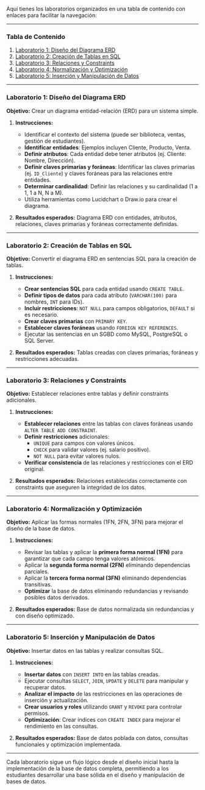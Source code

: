 Aquí tienes los laboratorios organizados en una tabla de contenido con enlaces para facilitar la navegación:

---

### **Tabla de Contenido**
1. [Laboratorio 1: Diseño del Diagrama ERD](#laboratorio-1-diseño-del-diagrama-erd)
2. [Laboratorio 2: Creación de Tablas en SQL](#laboratorio-2-creación-de-tablas-en-sql)
3. [Laboratorio 3: Relaciones y Constraints](#laboratorio-3-relaciones-y-constraints)
4. [Laboratorio 4: Normalización y Optimización](#laboratorio-4-normalización-y-optimización)
5. [Laboratorio 5: Inserción y Manipulación de Datos](#laboratorio-5-inserción-y-manipulación-de-datos)

---

### **Laboratorio 1: Diseño del Diagrama ERD**
**Objetivo:** Crear un diagrama entidad-relación (ERD) para un sistema simple.

1. **Instrucciones:**
   - Identificar el contexto del sistema (puede ser biblioteca, ventas, gestión de estudiantes).
   - **Identificar entidades**: Ejemplos incluyen Cliente, Producto, Venta.
   - **Definir atributos**: Cada entidad debe tener atributos (ej. Cliente: Nombre, Dirección).
   - **Definir claves primarias y foráneas**: Identificar las claves primarias (ej. `ID_Cliente`) y claves foráneas para las relaciones entre entidades.
   - **Determinar cardinalidad**: Definir las relaciones y su cardinalidad (1 a 1, 1 a N, N a M).
   - Utiliza herramientas como Lucidchart o Draw.io para crear el diagrama.

2. **Resultados esperados:** Diagrama ERD con entidades, atributos, relaciones, claves primarias y foráneas correctamente definidas.

---

### **Laboratorio 2: Creación de Tablas en SQL**
**Objetivo:** Convertir el diagrama ERD en sentencias SQL para la creación de tablas.

1. **Instrucciones:**
   - **Crear sentencias SQL** para cada entidad usando `CREATE TABLE`.
   - **Definir tipos de datos** para cada atributo (`VARCHAR(100)` para nombres, `INT` para IDs).
   - **Incluir restricciones**: `NOT NULL` para campos obligatorios, `DEFAULT` si es necesario.
   - **Crear claves primarias** con `PRIMARY KEY`.
   - **Establecer claves foráneas** usando `FOREIGN KEY REFERENCES`.
   - Ejecutar las sentencias en un SGBD como MySQL, PostgreSQL o SQL Server.

2. **Resultados esperados:** Tablas creadas con claves primarias, foráneas y restricciones adecuadas.

---

### **Laboratorio 3: Relaciones y Constraints**
**Objetivo:** Establecer relaciones entre tablas y definir constraints adicionales.

1. **Instrucciones:**
   - **Establecer relaciones** entre las tablas con claves foráneas usando `ALTER TABLE ADD CONSTRAINT`.
   - **Definir restricciones** adicionales:
     - `UNIQUE` para campos con valores únicos.
     - `CHECK` para validar valores (ej. salario positivo).
     - `NOT NULL` para evitar valores nulos.
   - **Verificar consistencia** de las relaciones y restricciones con el ERD original.

2. **Resultados esperados:** Relaciones establecidas correctamente con constraints que aseguren la integridad de los datos.

---

### **Laboratorio 4: Normalización y Optimización**
**Objetivo:** Aplicar las formas normales (1FN, 2FN, 3FN) para mejorar el diseño de la base de datos.

1. **Instrucciones:**
   - Revisar las tablas y aplicar la **primera forma normal (1FN)** para garantizar que cada campo tenga valores atómicos.
   - Aplicar la **segunda forma normal (2FN)** eliminando dependencias parciales.
   - Aplicar la **tercera forma normal (3FN)** eliminando dependencias transitivas.
   - **Optimizar** la base de datos eliminando redundancias y revisando posibles datos derivados.

2. **Resultados esperados:** Base de datos normalizada sin redundancias y con diseño optimizado.

---

### **Laboratorio 5: Inserción y Manipulación de Datos**
**Objetivo:** Insertar datos en las tablas y realizar consultas SQL.

1. **Instrucciones:**
   - **Insertar datos** con `INSERT INTO` en las tablas creadas.
   - Ejecutar consultas `SELECT`, `JOIN`, `UPDATE` y `DELETE` para manipular y recuperar datos.
   - **Analizar el impacto** de las restricciones en las operaciones de inserción y actualización.
   - **Crear usuarios y roles** utilizando `GRANT` y `REVOKE` para controlar permisos.
   - **Optimización**: Crear índices con `CREATE INDEX` para mejorar el rendimiento en las consultas.

2. **Resultados esperados:** Base de datos poblada con datos, consultas funcionales y optimización implementada.

---

Cada laboratorio sigue un flujo lógico desde el diseño inicial hasta la implementación de la base de datos completa, permitiendo a los estudiantes desarrollar una base sólida en el diseño y manipulación de bases de datos.